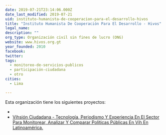 ```yaml
---
date: 2019-07-21T23:14:06.000Z
date_last_modified: 2019-07-21
uid: instituto-humanista-de-cooperacion-para-el-desarrollo-hivos
title: "Instituto Humanista De Cooperación Para El Desarrollo - Hivos"
legal_name: 
description: ""
org_type: Organización civil sin fines de lucro (ONG)
website: www.hivos.org.gt
year_founded: 2010
facebook: 
twitter: 
tags:
  - monitoreo-de-servicios-publicos
  - participación-ciudadana
  - otro
cities: 
  - Lima

---
```


Esta organización tiene los siguientes proyectos:

- [](/proyectos/vihsion-ciudadana-tecnologia-periodismo-y-experiencia-en-el-sector-para-monitorear-analizar-y-comparar-politicas-publicas-en-vih-en-latinoamerica)
- [Vihsión Ciudadana - Tecnología, Periodismo Y Experiencia En El Sector Para Monitorear, Analizar Y Comparar Políticas Públicas En Vih En Latinoamérica.](/proyectos/vihsion-ciudadana-tecnologia-periodismo-y-experiencia-en-el-sector-para-monitorear-analizar-y-comparar-politicas-publicas-en-vih-en-latinoamerica)
